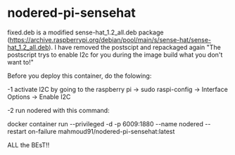 # nodered-pi-sensehat
fixed.deb is a modified sense-hat_1.2_all.deb package (https://archive.raspberrypi.org/debian/pool/main/s/sense-hat/sense-hat_1.2_all.deb). 
I have removed the postscipt and repackaged again "The postscript trys to enable I2c for you during the image build what you don't want to!"

Before you deploy this container, do the folowing: 

-1 activate I2C by going to the raspberry pi -> sudo raspi-config -> Interface Options -> Enable I2C 

-2 run nodered with this command: 

docker container run --privileged -d -p 6009:1880  --name nodered --restart on-failure   mahmoud91/nodered-pi-sensehat:latest 

ALL the BEsT!!
